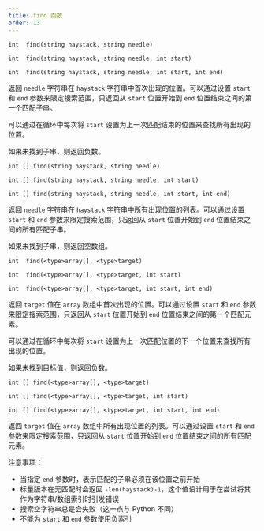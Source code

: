 ```yaml
---
title: find 函数
order: 13
---
```


`int  find(string haystack, string needle)`

`int  find(string haystack, string needle, int start)`

`int  find(string haystack, string needle, int start, int end)`

返回 `needle` 字符串在 `haystack` 字符串中首次出现的位置。可以通过设置 `start` 和 `end` 参数来限定搜索范围，只返回从 `start` 位置开始到 `end` 位置结束之间的第一个匹配子串。

可以通过在循环中每次将 `start` 设置为上一次匹配结束的位置来查找所有出现的位置。

如果未找到子串，则返回负数。

`int [] find(string haystack, string needle)`

`int [] find(string haystack, string needle, int start)`

`int [] find(string haystack, string needle, int start, int end)`

返回 `needle` 字符串在 `haystack` 字符串中所有出现位置的列表。可以通过设置 `start` 和 `end` 参数来限定搜索范围，只返回从 `start` 位置开始到 `end` 位置结束之间的所有匹配子串。

如果未找到子串，则返回空数组。

`int  find(<type>array[], <type>target)`

`int  find(<type>array[], <type>target, int start)`

`int  find(<type>array[], <type>target, int start, int end)`

返回 `target` 值在 `array` 数组中首次出现的位置。可以通过设置 `start` 和 `end` 参数来限定搜索范围，只返回从 `start` 位置开始到 `end` 位置结束之间的第一个匹配元素。

可以通过在循环中每次将 `start` 设置为上一次匹配位置的下一个位置来查找所有出现的位置。

如果未找到目标值，则返回负数。

`int [] find(<type>array[], <type>target)`

`int [] find(<type>array[], <type>target, int start)`

`int [] find(<type>array[], <type>target, int start, int end)`

返回 `target` 值在 `array` 数组中所有出现位置的列表。可以通过设置 `start` 和 `end` 参数来限定搜索范围，只返回从 `start` 位置开始到 `end` 位置结束之间的所有匹配元素。

注意事项：
- 当指定 `end` 参数时，表示匹配的子串必须在该位置之前开始
- 标量版本在无匹配时会返回 `-len(haystack)-1`，这个值设计用于在尝试将其作为字符串/数组索引时引发错误
- 搜索空字符串总是会失败（这一点与 Python 不同）
- 不能为 `start` 和 `end` 参数使用负索引